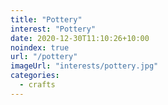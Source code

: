 ```yaml
---
title: "Pottery"
interest: "Pottery"
date: 2020-12-30T11:10:26+10:00
noindex: true
url: "/pottery"
imageUrl: "interests/pottery.jpg"
categories:
  - crafts
---
```

